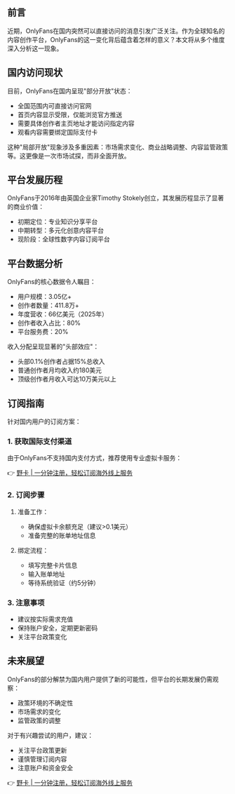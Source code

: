 ## 前言

近期，OnlyFans在国内突然可以直接访问的消息引发广泛关注。作为全球知名的内容创作平台，OnlyFans的这一变化背后蕴含着怎样的意义？本文将从多个维度深入分析这一现象。

## 国内访问现状

目前，OnlyFans在国内呈现"部分开放"状态：

- 全国范围内可直接访问官网
- 首页内容显示受限，仅能浏览官方推送
- 需要具体创作者主页地址才能访问指定内容
- 观看内容需要绑定国际支付卡

这种"局部开放"现象涉及多重因素：市场需求变化、商业战略调整、内容监管政策等。这更像是一次市场试探，而非全面开放。

## 平台发展历程

OnlyFans于2016年由英国企业家Timothy Stokely创立，其发展历程显示了显著的商业价值：

- 初期定位：专业知识分享平台
- 中期转型：多元化创意内容平台
- 现阶段：全球性数字内容订阅平台

## 平台数据分析

OnlyFans的核心数据令人瞩目：

- 用户规模：3.05亿+
- 创作者数量：411.8万+
- 年度营收：66亿美元（2025年）
- 创作者收入占比：80%
- 平台服务费：20%

收入分配呈现显著的"头部效应"：
- 头部0.1%创作者占据15%总收入
- 普通创作者月均收入约180美元
- 顶级创作者月收入可达10万美元以上

## 订阅指南

针对国内用户的订阅方案：

### 1. 获取国际支付渠道

由于OnlyFans不支持国内支付方式，推荐使用专业虚拟卡服务：

👉 [野卡 | 一分钟注册，轻松订阅海外线上服务](https://bit.ly/bewildcard)

### 2. 订阅步骤

1. 准备工作：
   - 确保虚拟卡余额充足（建议>0.1美元）
   - 准备完整的账单地址信息

2. 绑定流程：
   - 填写完整卡片信息
   - 输入账单地址
   - 等待系统验证（约5分钟）

### 3. 注意事项

- 建议按实际需求充值
- 保持账户安全，定期更新密码
- 关注平台政策变化

## 未来展望

OnlyFans的部分解禁为国内用户提供了新的可能性，但平台的长期发展仍需观察：

- 政策环境的不确定性
- 市场需求的变化
- 监管政策的调整

对于有兴趣尝试的用户，建议：
- 关注平台政策更新
- 谨慎管理订阅内容
- 注意账户和资金安全

👉 [野卡 | 一分钟注册，轻松订阅海外线上服务](https://bit.ly/bewildcard)